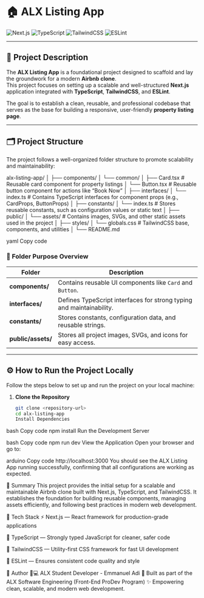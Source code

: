# 🏠 ALX Listing App

![Next.js](https://img.shields.io/badge/Next.js-13+-000000?style=for-the-badge&logo=next.js)
![TypeScript](https://img.shields.io/badge/TypeScript-5+-3178C6?style=for-the-badge&logo=typescript)
![TailwindCSS](https://img.shields.io/badge/TailwindCSS-3+-38B2AC?style=for-the-badge&logo=tailwind-css)
![ESLint](https://img.shields.io/badge/ESLint-configured-4B32C3?style=for-the-badge&logo=eslint)

---

## 📖 Project Description

The **ALX Listing App** is a foundational project designed to scaffold and lay the groundwork for a modern **Airbnb clone**.  
This project focuses on setting up a scalable and well-structured **Next.js** application integrated with **TypeScript**, **TailwindCSS**, and **ESLint**.

The goal is to establish a clean, reusable, and professional codebase that serves as the base for building a responsive, user-friendly **property listing page**.

---

## 🗂️ Project Structure

The project follows a well-organized folder structure to promote scalability and maintainability:

alx-listing-app/
│
├── components/
│ └── common/
│ ├── Card.tsx # Reusable card component for property listings
│ └── Button.tsx # Reusable button component for actions like “Book Now”
│
├── interfaces/
│ └── index.ts # Contains TypeScript interfaces for component props (e.g., CardProps, ButtonProps)
│
├── constants/
│ └── index.ts # Stores reusable constants, such as configuration values or static text
│
├── public/
│ └── assets/ # Contains images, SVGs, and other static assets used in the project
│
├── styles/
│ └── globals.css # TailwindCSS base, components, and utilities
│
└── README.md

yaml
Copy code

### 📁 Folder Purpose Overview

| Folder             | Description                                                          |
| ------------------ | -------------------------------------------------------------------- |
| **components/**    | Contains reusable UI components like `Card` and `Button`.            |
| **interfaces/**    | Defines TypeScript interfaces for strong typing and maintainability. |
| **constants/**     | Stores constants, configuration data, and reusable strings.          |
| **public/assets/** | Stores all project images, SVGs, and icons for easy access.          |

---

## ⚙️ How to Run the Project Locally

Follow the steps below to set up and run the project on your local machine:

1. **Clone the Repository**
   ```bash
   git clone <repository-url>
   cd alx-listing-app
   Install Dependencies
   ```

bash
Copy code
npm install
Run the Development Server

bash
Copy code
npm run dev
View the Application
Open your browser and go to:

arduino
Copy code
http://localhost:3000
You should see the ALX Listing App running successfully, confirming that all configurations are working as expected.

🚀 Summary
This project provides the initial setup for a scalable and maintainable Airbnb clone built with Next.js, TypeScript, and TailwindCSS.
It establishes the foundation for building reusable components, managing assets efficiently, and following best practices in modern web development.

🧠 Tech Stack
⚡ Next.js — React framework for production-grade applications

🔷 TypeScript — Strongly typed JavaScript for cleaner, safer code

🎨 TailwindCSS — Utility-first CSS framework for fast UI development

🧩 ESLint — Ensures consistent code quality and style

💬 Author
👨💻 ALX Student Developer - Emmanuel Adi
📘 Built as part of the ALX Software Engineering (Front-End ProDev Program)
✨ Empowering clean, scalable, and modern web development.
